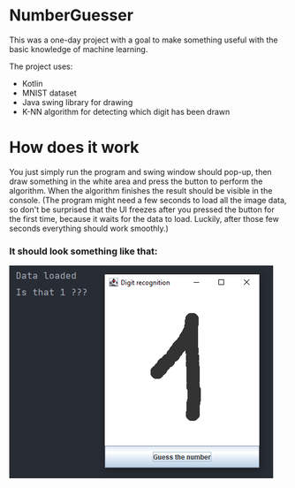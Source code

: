 # NumberGuesser

This was a one-day project with a goal to make something useful with the basic 
knowledge of machine learning. 

The project uses:
 - Kotlin
 - MNIST dataset
 - Java swing library for drawing
 - K-NN algorithm for detecting which digit has been drawn

# How does it work
You just simply run the program and swing window should pop-up, then draw something
in the white area and press the button to perform the algorithm. When the algorithm finishes
the result should be visible in the console. (The program might need a few seconds to load all the image data,
so don't be surprised that the UI freezes after you pressed the button for the first time, because it waits for the data to load.
Luckily, after those few seconds everything should work smoothly.)

### It should look something like that:

![Example](./resources/screenshot.PNG)